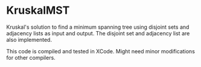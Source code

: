 # KruskalMST
Kruskal's solution to find a minimum spanning tree using disjoint sets and adjacency lists as input and output. 
The disjoint set and adjacency list are also implemented.

This code is compiled and tested in XCode. Might need minor modifications for other compilers.


